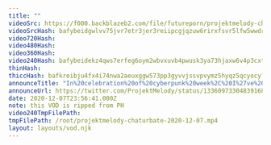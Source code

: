 ```yaml
---
title: ""
videoSrc: https://f000.backblazeb2.com/file/futureporn/projektmelody-chaturbate-2020-12-07.mp4
videoSrcHash: bafybeidgwlvv75jvr7etr3jer3reiipcgjqzuw6rirxfsvr5lfw5wwdrua?filename=projektmelody-chaturbate-20201207T235641Z-source.mp4
video720Hash: 
video480Hash: 
video360Hash: 
video240Hash: bafybeidekz4qws7erfeg6oym2wbvxuvb4pwusk3ya73hjaxw6v4p3cxt2m?filename=projektmelody-chaturbate-20201207T235641Z-240p.mp4
thinHash: 
thiccHash: bafkreibju4fx4i74nwa2aeuxggw573pp3gyvvjssvpvymz5hyqz5qcyocy?filename=20201207T235641Z-thicc.jpg
announceTitle: "In%20celebration%20of%20cyberpunk%20week%2C%20I%27ve%20jacked%20up%20all%20the%20neon%20in%20my%20room%20%20%282%20and%20a%20half%20more%20days....%29"
announceUrl: https://twitter.com/ProjektMelody/status/1336097330483916800
date: 2020-12-07T23:56:41.000Z
note: this VOD is ripped from PH
video240TmpFilePath: 
tmpFilePath: /root/projektmelody-chaturbate-2020-12-07.mp4
layout: layouts/vod.njk
---
```

